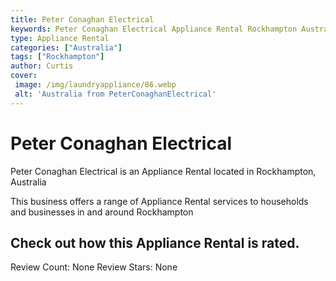```yaml
---
title: Peter Conaghan Electrical
keywords: Peter Conaghan Electrical Appliance Rental Rockhampton Australia 
type: Appliance Rental 
categories: ["Australia"]
tags: ["Rockhampton"]
author: Curtis
cover:
 image: /img/laundryappliance/86.webp
 alt: 'Australia from PeterConaghanElectrical'
---
```


# Peter Conaghan Electrical
Peter Conaghan Electrical is an Appliance Rental located in Rockhampton, Australia

This business offers a range of Appliance Rental services to households and businesses in and around Rockhampton

## Check out how this Appliance Rental is rated.
Review Count: None
Review Stars: None
